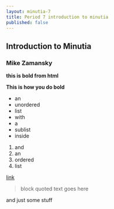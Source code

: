 ```yaml
---
layout: minutia-7
title: Period 7 introduction to minutia
published: false
---
```


## Introduction to Minutia 
### Mike Zamansky

<b>this is bold from html</b>

**This is how you do bold**

 * an
 * unordered
 * list
  * with
  * a 
  * sublist
 * inside

 1. and
 1. an
 1. ordered
 1. list

[link](http://www.github.com)

> block quoted
> text
> goes here

and just some stuff

